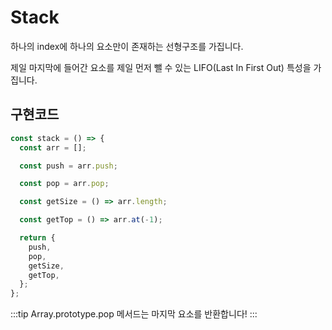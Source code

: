 # Stack

하나의 index에 하나의 요소만이 존재하는 선형구조를 가집니다.

제일 마지막에 들어간 요소를 제일 먼저 뺄 수 있는 LIFO(Last In First Out) 특성을 가집니다.

## 구현코드

```js
const stack = () => {
  const arr = [];

  const push = arr.push;

  const pop = arr.pop;

  const getSize = () => arr.length;

  const getTop = () => arr.at(-1);

  return {
    push,
    pop,
    getSize,
    getTop,
  };
};
```

:::tip
Array.prototype.pop 메서드는 마지막 요소를 반환합니다!
:::

